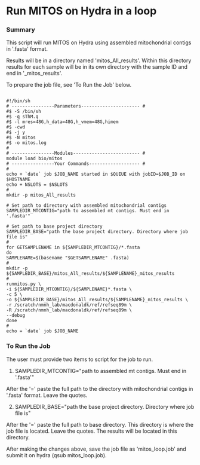 # Run MITOS on Hydra in a loop
### Summary
This script will run MITOS on Hydra using assembled mitochondrial contigs in '.fasta' format.

Results will be in a directory named 'mitos_All_results'. Within this directory results for each sample will be in its own directory with the sample ID and end in '_mitos_results'.

To prepare the job file, see 'To Run the Job' below.
```

#!/bin/sh
# ----------------Parameters---------------------- #
#$ -S /bin/sh
#$ -q sThM.q
#$ -l mres=48G,h_data=48G,h_vmem=48G,himem
#$ -cwd
#$ -j y
#$ -N mitos
#$ -o mitos.log
#
# ----------------Modules------------------------- #
module load bio/mitos
# ----------------Your Commands------------------- #
#
echo + `date` job $JOB_NAME started in $QUEUE with jobID=$JOB_ID on $HOSTNAME
echo + NSLOTS = $NSLOTS
#
mkdir -p mitos_All_results

# Set path to directory with assembled mitochondrial contigs
SAMPLEDIR_MTCONTIG="path to assembled mt contigs. Must end in '.fasta'"

# Set path to base project directory
SAMPLEDIR_BASE="path the base project directory. Directory where job file is"
#
for GETSAMPLENAME in ${SAMPLEDIR_MTCONTIG}/*.fasta
do
SAMPLENAME=$(basename "$GETSAMPLENAME" .fasta)
#
mkdir -p ${SAMPLEDIR_BASE}/mitos_All_results/${SAMPLENAME}_mitos_results
#
runmitos.py \
-i ${SAMPLEDIR_MTCONTIG}/${SAMPLENAME}*.fasta \
-c 5 \
-o ${SAMPLEDIR_BASE}/mitos_All_results/${SAMPLENAME}_mitos_results \
-r /scratch/nmnh_lab/macdonaldk/ref/refseq89m \
-R /scratch/nmnh_lab/macdonaldk/ref/refseq89m \
--debug
done
#
echo = `date` job $JOB_NAME

```

### To Run the Job
The user must provide two items to script for the job to run.

1. SAMPLEDIR_MTCONTIG="path to assembled mt contigs. Must end in '.fasta'"

After the '=' paste the full path to the directory with mitochondrial contigs in '.fasta' format. Leave the quotes.

2. SAMPLEDIR_BASE="path the base project directory. Directory where job file is"

After the '=' paste the full path to base directory. This directory is where the job file is located.  Leave the quotes. The results will be located in this directory.

After making the changes above, save the job file as 'mitos_loop.job' and submit it on hydra (qsub mitos_loop.job).
